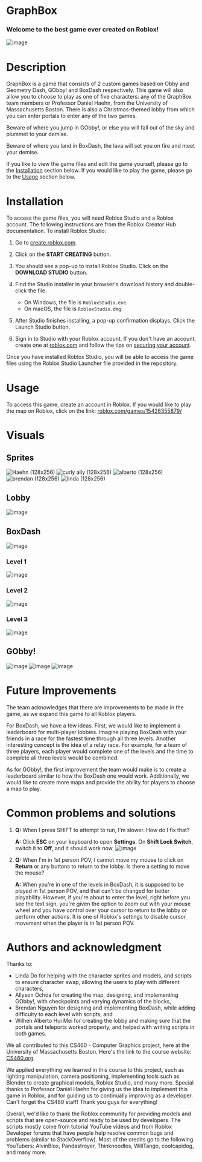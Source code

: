 # GraphBox

### Welcome to the best game ever created on Roblox!

![image](https://github.com/CS460GraphBox/GraphBox/assets/92064680/b1f99537-e7b0-465a-afa4-16a55413828c)

# Description
GraphBox is a game that consists of 2 custom games based on Obby and Geometry Dash, GObby! and BoxDash respectively. This game will also allow you to choose to play as one of five characters: any of the GraphBox team members or Professor Daniel Haehn, from the University of Massachusetts Boston. There is also a Christmas-themed lobby from which you can enter portals to enter any of the two games.

Beware of where you jump in GObby!, or else you will fall out of the sky and plummet to your demise.

Beware of where you land in BoxDash, the lava will set you on fire and meet your demise.

If you like to view the game files and edit the game yourself, please go to the [Installation](#installation) section below. If you would like to play the game, please go to the [Usage](#usage) section below.

# Installation

To access the game files, you will need Roblox Studio and a Roblox account. The following instructions are from the Roblox Creator Hub documentation. To install Roblox Studio:

1. Go to [create.roblox.com](https://create.roblox.com).
2. Click on the <b>START CREATING</b> button.
3. You should see a pop-up to install Roblox Studio. Click on the <b>DOWNLOAD STUDIO</b> button.
4. Find the Studio installer in your browser's download history and double-click the file.

    - On Windows, the file is `RobloxStudio.exe`.
    - On macOS, the file is `RobloxStudio.dmg`.

5. After Studio finishes installing, a pop-up confirmation displays. Click the Launch Studio button.
6. Sign in to Studio with your Roblox account. If you don't have an account, create one at [roblox.com](https://www.roblox.com/) and follow the tips on [securing your account](https://en.help.roblox.com/hc/en-us/articles/203313380-Account-Security-Theft-Keeping-your-Account-Safe-).

Once you have installed Roblox Studio, you will be able to access the game files using the Roblox Studio Launcher file provided in the repository.

# Usage

To access this game, create an account in Roblox. If you would like to play the map on Roblox, click on the link: [roblox.com/games/15426355879/](https://www.roblox.com/games/15426355879/)

# Visuals
## Sprites
![Haehn (128x256)](https://github.com/CS460GraphBox/GraphBox/assets/144291196/0c660cf8-24e1-4ee1-a3ec-af39b8b44904)
![curly ally (128x256)](https://github.com/CS460GraphBox/GraphBox/assets/144291196/13f95fea-dbdd-4abd-932f-3dc512c3c363)
![alberto (128x256)](https://github.com/CS460GraphBox/GraphBox/assets/144291196/dae51793-e977-4a63-b71e-8daae414a2b0)
![brendan (128x256)](https://github.com/CS460GraphBox/GraphBox/assets/144291196/62dafb73-dc1c-4f3c-8e7a-7233942036cb)
![linda (128x256)](https://github.com/CS460GraphBox/GraphBox/assets/144291196/cbc9e918-f223-42f9-a942-bd2bb337c9c3)


## Lobby
![image](https://github.com/CS460GraphBox/GraphBox/assets/92064680/2ff6b5a0-3c0a-4bcc-b8dc-d273ca895d10)

## BoxDash
![image](https://github.com/CS460GraphBox/GraphBox/assets/92064680/0e160154-061f-4422-ab61-c42bb5368a98)

### Level 1
![image](https://github.com/CS460GraphBox/GraphBox/assets/92064680/d28cfe57-ee40-41ca-9046-55d2bba160dc)

### Level 2
![image](https://github.com/CS460GraphBox/GraphBox/assets/92064680/ef86c736-eb73-4762-a0fb-4fd46754eef0)

### Level 3
![image](https://github.com/CS460GraphBox/GraphBox/assets/92064680/1be3e24e-eb48-42d5-97c8-ce16ecb88a1b)

## GObby!
![image](https://github.com/CS460GraphBox/GraphBox/assets/92064680/822f3392-9f25-4819-b64f-1602c823bfde)
![image](https://github.com/CS460GraphBox/GraphBox/assets/92064680/551dd8b3-c270-42be-8da3-501fc947a64e)
![image](https://github.com/CS460GraphBox/GraphBox/assets/92064680/94159865-f14d-4aa1-9028-65ec9fd6aafa)

# Future Improvements
The team acknowledges that there are improvements to be made in the game, as we expand this game to all Roblox players. 

For BoxDash, we have a few ideas. First, we would like to implement a leaderboard for multi-player lobbies. Imagine playing BoxDash with your friends in a race for the fastest time through all three levels. Another interesting concept is the idea of a relay race. For example, for a team of three players, each player would complete one of the levels and the time to complete all three levels would be combined.

As for GObby!, the first improvement the team would make is to create a leaderboard similar to how the BoxDash one would work. Additionally, we would like to create more maps and provide the ability for players to choose a map to play.

# Common problems and solutions
1. <b>Q:</b> When I press SHIFT to attempt to run, I'm slower. How do I fix that?

   <b>A:</b> Click <b>ESC</b> on your keyboard to open <b>Settings</b>. On <b>Shift Lock Switch</b>, switch it to <b>Off</b>, and it should work now.
   ![image](https://github.com/CS460GraphBox/GraphBox/assets/92064680/afb5c3d9-4ad4-4496-a911-0a8608876855)

2. <b>Q:</b> When I'm in 1st person POV, I cannot move my mouse to click on <b>Return</b> or any buttons to return to the lobby. Is there a setting to move the mouse?

   <b>A:</b> When you're in one of the levels in BoxDash, it is supposed to be played in 1st person POV, and that can't be changed for better playability. However, if you're about to enter the level, right before you see the text sign, you're given the option to zoom out with your mouse wheel and you have control over your cursor               to return to the lobby or perform other actions. It is one of Roblox's settings to disable cursor movement when the player is in 1st person POV.

# Authors and acknowledgment
Thanks to: 
- Linda Do for helping with the character sprites and models, and scripts to ensure character swap, allowing the users to play with different characters,
- Allyson Ochoa for creating the map, designing, and implementing GObby!, with checkpoints and varying dynamics of the blocks,
- Brendan Nguyen for designing and implementing BoxDash, while adding difficulty to each level with scripts, and
- Wilhen Alberto Hui Mei for creating the lobby and making sure that the portals and teleports worked properly, and helped with writing scripts in both games.

We all contributed to this CS460 - Computer Graphics project, here at the University of Massachusetts Boston. Here's the link to the course website: [CS460.org](https://cs460.org/). 

We applied everything we learned in this course to this project, such as lighting manipulation, camera positioning, implementing tools such as Blender to create graphical models, Roblox Studio, and many more. Special thanks to Professor Daniel Haehn for giving us the idea to implement this game in Roblox, and for guiding us to continually improving as a developer. Can't forget the CS460 staff! Thank you guys for everything! 

Overall, we'd like to thank the Roblox community for providing models and scripts that are open-source and ready to be used by developers. The scripts mostly come from tutorial YouTube videos and from Roblox Developer forums that have people help resolve common bugs and problems (similar to StackOverflow). Most of the credits go to the following YouTubers: AlvinBlox, Pandastroyer, Thinknoodles, WillTango, coolcapidog, and many more.
